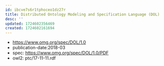 ```yaml
---
id: ibcve7s6r1tphoceo1dz27r
title: Distributed Ontology Modeling and Specification Language (DOL)
desc: ''
updated: 1724602356469
created: 1724602161694
---
```


- https://www.omg.org/spec/DOL/1.0
- publication-date:2018-03
- spec: https://www.omg.org/spec/DOL/1.0/PDF
- owl2:  	ptc/17-11-11.rdf